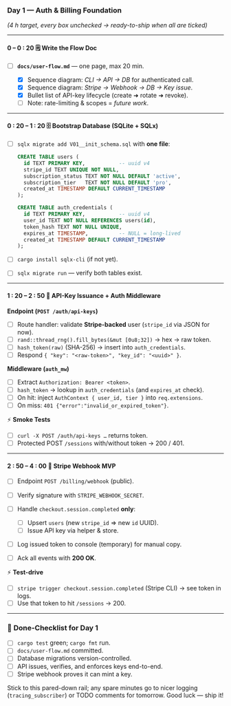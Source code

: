 ### **Day 1 — Auth & Billing Foundation**

*(4 h target, every box unchecked → ready-to-ship when all are ticked)*

---

#### 0 – 0 : 20  🗒 Write the Flow Doc

* [ ] **`docs/user-flow.md`** — one page, max 20 min.

  * [x] Sequence diagram: *CLI → API → DB* for authenticated call.
  * [x] Sequence diagram: *Stripe → Webhook → DB → Key issue*.
  * [x] Bullet list of API-key lifecycle (create ➜ rotate ➜ revoke).
  * [ ] Note: rate-limiting & scopes = *future work*.

---

#### 0 : 20 – 1 : 20  🗄 Bootstrap Database (SQLite + SQLx)

* [ ] `sqlx migrate add V01__init_schema.sql` with **one file**:

  ```sql
  CREATE TABLE users (
    id TEXT PRIMARY KEY,           -- uuid v4
    stripe_id TEXT UNIQUE NOT NULL,
    subscription_status TEXT NOT NULL DEFAULT 'active',
    subscription_tier   TEXT NOT NULL DEFAULT 'pro',
    created_at TIMESTAMP DEFAULT CURRENT_TIMESTAMP
  );

  CREATE TABLE auth_credentials (
    id TEXT PRIMARY KEY,           -- uuid v4
    user_id TEXT NOT NULL REFERENCES users(id),
    token_hash TEXT NOT NULL UNIQUE,
    expires_at TIMESTAMP,          -- NULL = long-lived
    created_at TIMESTAMP DEFAULT CURRENT_TIMESTAMP
  );
  ```

* [ ] `cargo install sqlx-cli` (if not yet).

* [ ] `sqlx migrate run` — verify both tables exist.

---

#### 1 : 20 – 2 : 50  🔑 API-Key Issuance + Auth Middleware

**Endpoint (`POST /auth/api-keys`)**

* [ ] Route handler: validate **Stripe-backed** user (`stripe_id` via JSON for now).
* [ ] `rand::thread_rng().fill_bytes(&mut [0u8;32])` → hex → raw token.
* [ ] `hash_token(raw)` (SHA-256) → insert into `auth_credentials`.
* [ ] Respond `{ "key": "<raw-token>", "key_id": "<uuid>" }`.

**Middleware (`auth_mw`)**

* [ ] Extract `Authorization: Bearer <token>`.
* [ ] `hash_token` → lookup in `auth_credentials` (and `expires_at` check).
* [ ] On hit: inject `AuthContext { user_id, tier }` into `req.extensions`.
* [ ] On miss: `401 {"error":"invalid_or_expired_token"}`.

⚡ **Smoke Tests**

* [ ] `curl -X POST /auth/api-keys …` returns token.
* [ ] Protected POST `/sessions` with/without token → 200 / 401.

---

#### 2 : 50 – 4 : 00  💸 Stripe Webhook MVP

* [ ] Endpoint `POST /billing/webhook` (public).
* [ ] Verify signature with `STRIPE_WEBHOOK_SECRET`.
* [ ] Handle `checkout.session.completed` **only**:

  * [ ] Upsert `users` (new `stripe_id` ⇒ new `id` UUID).
  * [ ] Issue API key via helper & store.
* [ ] Log issued token to console (temporary) for manual copy.
* [ ] Ack all events with **200 OK**.

⚡ **Test-drive**

* [ ] `stripe trigger checkout.session.completed` (Stripe CLI) → see token in logs.
* [ ] Use that token to hit `/sessions` → 200.

---

### 🎯 **Done-Checklist for Day 1**

* [ ] `cargo test` green; `cargo fmt` run.
* [ ] `docs/user-flow.md` committed.
* [ ] Database migrations version-controlled.
* [ ] API issues, verifies, and enforces keys end-to-end.
* [ ] Stripe webhook proves it can mint a key.

Stick to this pared-down rail; any spare minutes go to nicer logging (`tracing_subscriber`) or TODO comments for tomorrow. Good luck — ship it!
